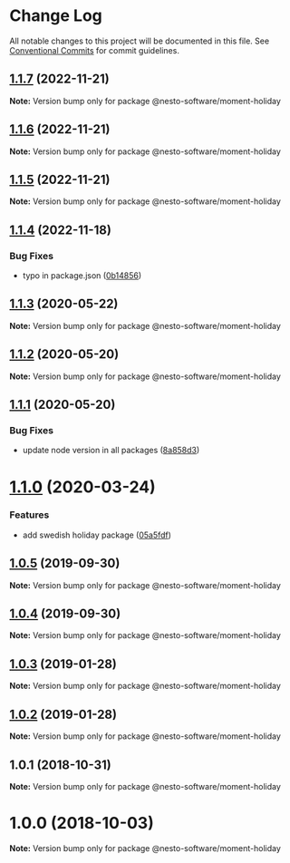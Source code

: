 # Change Log

All notable changes to this project will be documented in this file.
See [Conventional Commits](https://conventionalcommits.org) for commit guidelines.

## [1.1.7](https://github.com/nesto-software/moment-holiday/tree/master/packages/api/compare/@nesto-software/moment-holiday@1.1.6...@nesto-software/moment-holiday@1.1.7) (2022-11-21)

**Note:** Version bump only for package @nesto-software/moment-holiday





## [1.1.6](https://github.com/nesto-software/moment-holiday/tree/master/packages/api/compare/@nesto-software/moment-holiday@1.1.5...@nesto-software/moment-holiday@1.1.6) (2022-11-21)

**Note:** Version bump only for package @nesto-software/moment-holiday





## [1.1.5](https://github.com/nesto-software/moment-holiday/tree/master/packages/api/compare/@nesto-software/moment-holiday@1.1.4...@nesto-software/moment-holiday@1.1.5) (2022-11-21)

**Note:** Version bump only for package @nesto-software/moment-holiday





## [1.1.4](https://github.com/nesto-software/moment-holiday/tree/master/packages/api/compare/@nesto-software/moment-holiday@1.1.3...@nesto-software/moment-holiday@1.1.4) (2022-11-18)


### Bug Fixes

* typo in package.json ([0b14856](https://github.com/nesto-software/moment-holiday/tree/master/packages/api/commit/0b14856))





## [1.1.3](https://github.com/nesto-software/moment-holiday/tree/master/packages/locale-germany/compare/@nesto-software/moment-holiday@1.1.2...@nesto-software/moment-holiday@1.1.3) (2020-05-22)

**Note:** Version bump only for package @nesto-software/moment-holiday





## [1.1.2](https://github.com/nesto-software/moment-holiday/tree/master/packages/locale-germany/compare/@nesto-software/moment-holiday@1.1.1...@nesto-software/moment-holiday@1.1.2) (2020-05-20)

**Note:** Version bump only for package @nesto-software/moment-holiday





## [1.1.1](https://github.com/nesto-software/moment-holiday/tree/master/packages/locale-germany/compare/@nesto-software/moment-holiday@1.1.0...@nesto-software/moment-holiday@1.1.1) (2020-05-20)


### Bug Fixes

* update node version in all packages ([8a858d3](https://github.com/nesto-software/moment-holiday/tree/master/packages/locale-germany/commit/8a858d3))





# [1.1.0](https://github.com/nesto-software/moment-holiday/tree/master/packages/locale-germany/compare/@nesto-software/moment-holiday@1.0.5...@nesto-software/moment-holiday@1.1.0) (2020-03-24)


### Features

* add swedish holiday package ([05a5fdf](https://github.com/nesto-software/moment-holiday/tree/master/packages/locale-germany/commit/05a5fdf))





## [1.0.5](https://github.com/nesto-software/moment-holiday/tree/master/packages/locale-germany/compare/@nesto-software/moment-holiday@1.0.3...@nesto-software/moment-holiday@1.0.5) (2019-09-30)

**Note:** Version bump only for package @nesto-software/moment-holiday





## [1.0.4](https://github.com/nesto-software/moment-holiday/tree/master/packages/locale-germany/compare/@nesto-software/moment-holiday@1.0.3...@nesto-software/moment-holiday@1.0.4) (2019-09-30)

**Note:** Version bump only for package @nesto-software/moment-holiday





## [1.0.3](https://github.com/nesto-software/moment-holiday/tree/master/packages/locale-germany/compare/@nesto-software/moment-holiday@1.0.2...@nesto-software/moment-holiday@1.0.3) (2019-01-28)

**Note:** Version bump only for package @nesto-software/moment-holiday





## [1.0.2](https://github.com/nesto-software/moment-holiday/tree/master/packages/locale-germany/compare/@nesto-software/moment-holiday@1.0.1...@nesto-software/moment-holiday@1.0.2) (2019-01-28)

**Note:** Version bump only for package @nesto-software/moment-holiday





<a name="1.0.1"></a>
## 1.0.1 (2018-10-31)

**Note:** Version bump only for package @nesto-software/moment-holiday





<a name="1.0.0"></a>
# 1.0.0 (2018-10-03)

**Note:** Version bump only for package @nesto-software/moment-holiday
